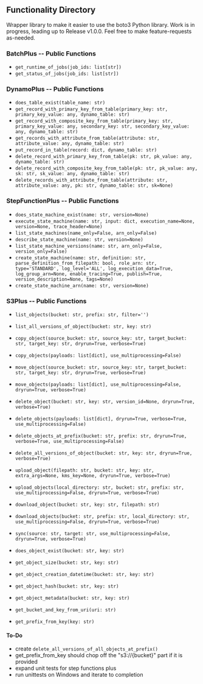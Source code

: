 
## Functionality Directory
Wrapper library to make it easier to use the boto3 Python library. Work is in progress, leading up to Release v1.0.0. Feel free to make feature-requests as-needed.

### BatchPlus -- Public Functions
- `get_runtime_of_jobs(job_ids: list[str])`
- `get_status_of_jobs(job_ids: list[str])`

### DynamoPlus -- Public Functions
- `does_table_exist(table_name: str)`
- `get_record_with_primary_key_from_table(primary_key: str, primary_key_value: any, dynamo_table: str)`
- `get_record_with_composite_key_from_table(primary_key: str, primary_key_value: any, secondary_key: str, secondary_key_value: any, dynamo_table: str)`
- `get_records_with_attribute_from_table(attribute: str, attribute_value: any, dynamo_table: str)`
- `put_record_in_table(record: dict, dynamo_table: str)`
- `delete_record_with_primary_key_from_table(pk: str, pk_value: any, dynamo_table: str)`
- `delete_record_with_composite_key_from_table(pk: str, pk_value: any, sk: str, sk_value: any, dynamo_table: str)`
- `delete_records_with_attribute_from_table(attribute: str, attribute_value: any, pk: str, dynamo_table: str, sk=None)`

### StepFunctionPlus -- Public Functions
- `does_state_machine_exist(name: str, version=None)`
- `execute_state_machine(name: str, input: dict, execution_name=None, version=None, trace_header=None)`
- `list_state_machines(name_only=False, arn_only=False)`
- `describe_state_machine(name: str, version=None)`
- `list_state_machine_versions(name: str, arn_only=False, version_only=False)`
- `create_state_machine(name: str, definition: str, parse_definition_from_filepath: bool, role_arn: str, type='STANDARD', log_level='ALL', log_execution_data=True, log_group_arn=None, enable_tracing=True, publish=True, version_description=None, tags=None)`
- `create_state_machine_arn(name: str, version=None)`

### S3Plus -- Public Functions
- `list_objects(bucket: str, prefix: str, filter='')`
- `list_all_versions_of_object(bucket: str, key: str)`

- `copy_object(source_bucket: str, source_key: str, target_bucket: str, target_key: str, dryrun=True, verbose=True)`
- `copy_objects(payloads: list[dict], use_multiprocessing=False)`

- `move_object(source_bucket: str, source_key: str, target_bucket: str, target_key: str, dryrun=True, verbose=True)`
- `move_objects(payloads: list[dict], use_multiprocessing=False, dryrun=True, verbose=True)`

- `delete_object(bucket: str, key: str, version_id=None, dryrun=True, verbose=True)`
- `delete_objects(payloads: list[dict], dryrun=True, verbose=True, use_multiprocessing=False)`
- `delete_objects_at_prefix(bucket: str, prefix: str, dryrun=True, verbose=True, use_multiprocessing=False)`
- `delete_all_versions_of_object(bucket: str, key: str, dryrun=True, verbose=True)`

- `upload_object(filepath: str, bucket: str, key: str, extra_args=None, kms_key=None, dryrun=True, verbose=True)`
- `upload_objects(local_directory: str, bucket: str, prefix: str, use_multiprocessing=False, dryrun=True, verbose=True)`

- `download_object(bucket: str, key: str, filepath: str)`
- `download_objects(bucket: str, prefix: str, local_directory: str, use_multiprocessing=False, dryrun=True, verbose=True)`

- `sync(source: str, target: str, use_multiprocessing=False, dryrun=True, verbose=True)`

- `does_object_exist(bucket: str, key: str)`
- `get_object_size(bucket: str, key: str)`
- `get_object_creation_datetime(bucket: str, key: str)`
- `get_object_hash(bucket: str, key: str)`
- `get_object_metadata(bucket: str, key: str)`
- `get_bucket_and_key_from_uri(uri: str)`
- `get_prefix_from_key(key: str)`

#### To-Do
- create `delete_all_versions_of_all_objects_at_prefix()`
- get_prefix_from_key should chop off the "s3://{bucket}" part if it is provided
- expand unit tests for step functions plus
- run unittests on Windows and iterate to completion